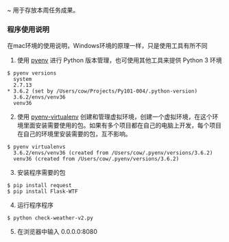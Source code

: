 ~ 用于存放本周任务成果。

### 程序使用说明
在mac环境的使用说明，Windows环境的原理一样，只是使用工具有所不同

 1. 使用 [pyenv](https://github.com/pyenv/pyenv) 进行 Python 版本管理，也可使用其他工具来提供 Python 3 环境

  ```
  $ pyenv versions
    system
    2.7.13
  * 3.6.2 (set by /Users/cow/Projects/Py101-004/.python-version)
    3.6.2/envs/venv36
    venv36
  ```

2. 使用 [pyenv-virtualenv](https://github.com/pyenv/pyenv-virtualenv) 创建和管理虚拟环境，创建一个虚拟环境，在这个环境里面安装需要使用的包。如果有多个项目都在自己的电脑上开发，每个项目在自己的环境里安装需要的包，互不影响。

  ```
  $ pyenv virtualenvs
    3.6.2/envs/venv36 (created from /Users/cow/.pyenv/versions/3.6.2)
    venv36 (created from /Users/cow/.pyenv/versions/3.6.2)
  ```

3. 安装程序需要的包

  ```
  $ pip install request
  $ pip install Flask-WTF
  ```

4. 运行程序程序

  ```
  $ python check-weather-v2.py
  ```

5. 在浏览器中输入 0.0.0.0:8080
